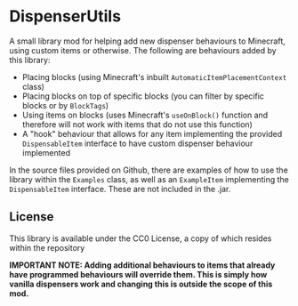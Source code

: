 # DispenserUtils

A small library mod for helping add new dispenser behaviours to Minecraft, using custom items or otherwise.
The following are behaviours added by this library:
<ul>
<li>Placing blocks (using Minecraft's inbuilt <code>AutomaticItemPlacementContext</code> class)</li>
<li>Placing blocks on top of specific blocks (you can filter by specific blocks or by <code>BlockTags</code>)</li>
<li>Using items on blocks (uses Minecraft's <code>useOnBlock()</code> function and therefore will not work with items that do not use this function)</li>
<li>A "hook" behaviour that allows for any item implementing the provided <code>DispensableItem</code> interface to have custom dispenser behaviour implemented</li>
</ul>

In the source files provided on Github, there are examples of how to use the library within the `Examples` class, as well as an `ExampleItem` implementing the `DispensableItem` interface.
These are not included in the .jar.

## License

This library is available under the CC0 License, a copy of which resides within the repository

**IMPORTANT NOTE: Adding additional behaviours to items that already have programmed behaviours will override them. This is simply how vanilla dispensers work and changing this is outside the scope of this mod.**